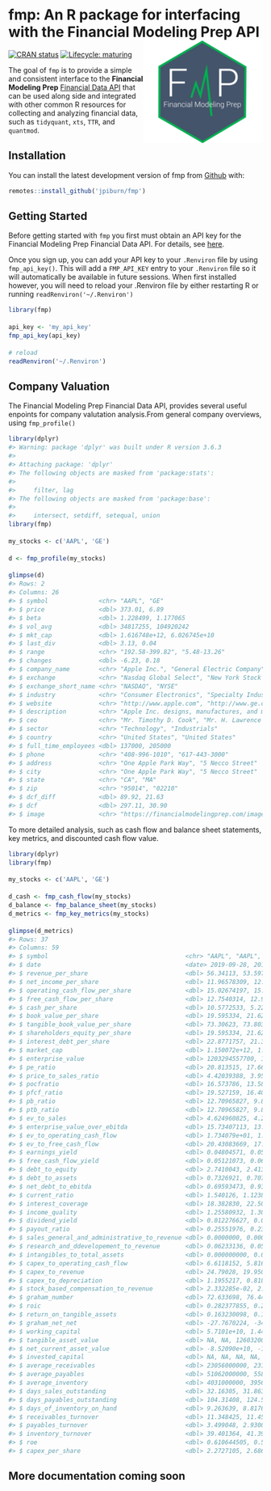 
<!-- README.md is generated from README.Rmd. Please edit that file -->

# fmp: An R package for interfacing with the Financial Modeling Prep API <img src='man/figures/logo.png' align="right" height="202.5" />

<!-- badges: start -->

[![CRAN
status](https://www.r-pkg.org/badges/version/fmp)](https://CRAN.R-project.org/package=fmp)
[![Lifecycle:
maturing](https://img.shields.io/badge/lifecycle-maturing-blue.svg)](https://www.tidyverse.org/lifecycle/#maturing)
<!-- badges: end -->

The goal of `fmp` is to provide a simple and consistent interface to the
**Financial Modeling Prep** [Financial Data
API](https://financialmodelingprep.com/) that can be used along side and
integrated with other common R resources for collecting and analyzing
financial data, such as `tidyquant`, `xts`, `TTR`, and `quantmod`.

## Installation

<!-- You can install the released version of fmp from [CRAN](https://CRAN.R-project.org) with: -->

<!-- --- actually not on CRAN yet -->

<!-- ``` r -->

<!-- install.packages("fmp") -->

<!-- ``` -->

You can install the latest development version of fmp from
[Github](https://github.com) with:

``` r
remotes::install_github('jpiburn/fmp')
```

## Getting Started

Before getting started with `fmp` you first must obtain an API key for
the Financial Modeling Prep Financial Data API. For details, see
[here](https://financialmodelingprep.com/developer/docs/pricing/).

Once you sign up, you can add your API key to your `.Renviron` file by
using `fmp_api_key()`. This will add a `FMP_API_KEY` entry to your
`.Renviron` file so it will automatically be available in future
sessions. When first installed however, you will need to reload your
.Renviron file by either restarting R or running
`readRenviron('~/.Renviron')`

``` r
library(fmp)

api_key <- 'my_api_key'
fmp_api_key(api_key)

# reload
readRenviron('~/.Renviron')
```

## Company Valuation

The Financial Modeling Prep Financial Data API, provides several useful
enpoints for company valutation analysis.From general company overviews,
using `fmp_profile()`

``` r
library(dplyr)
#> Warning: package 'dplyr' was built under R version 3.6.3
#> 
#> Attaching package: 'dplyr'
#> The following objects are masked from 'package:stats':
#> 
#>     filter, lag
#> The following objects are masked from 'package:base':
#> 
#>     intersect, setdiff, setequal, union
library(fmp)

my_stocks <- c('AAPL', 'GE')

d <- fmp_profile(my_stocks)

glimpse(d)
#> Rows: 2
#> Columns: 26
#> $ symbol              <chr> "AAPL", "GE"
#> $ price               <dbl> 373.01, 6.89
#> $ beta                <dbl> 1.228499, 1.177065
#> $ vol_avg             <dbl> 34817255, 104920242
#> $ mkt_cap             <dbl> 1.616748e+12, 6.026745e+10
#> $ last_div            <dbl> 3.13, 0.04
#> $ range               <chr> "192.58-399.82", "5.48-13.26"
#> $ changes             <dbl> -6.23, 0.18
#> $ company_name        <chr> "Apple Inc.", "General Electric Company"
#> $ exchange            <chr> "Nasdaq Global Select", "New York Stock Exchange"
#> $ exchange_short_name <chr> "NASDAQ", "NYSE"
#> $ industry            <chr> "Consumer Electronics", "Specialty Industrial M...
#> $ website             <chr> "http://www.apple.com", "http://www.ge.com"
#> $ description         <chr> "Apple Inc. designs, manufactures, and markets ...
#> $ ceo                 <chr> "Mr. Timothy D. Cook", "Mr. H. Lawrence Culp Jr."
#> $ sector              <chr> "Technology", "Industrials"
#> $ country             <chr> "United States", "United States"
#> $ full_time_employees <dbl> 137000, 205000
#> $ phone               <chr> "408-996-1010", "617-443-3000"
#> $ address             <chr> "One Apple Park Way", "5 Necco Street"
#> $ city                <chr> "One Apple Park Way", "5 Necco Street"
#> $ state               <chr> "CA", "MA"
#> $ zip                 <chr> "95014", "02210"
#> $ dcf_diff            <dbl> 89.92, 21.63
#> $ dcf                 <dbl> 297.11, 30.90
#> $ image               <chr> "https://financialmodelingprep.com/image-stock/...
```

To more detailed analysis, such as cash flow and balance sheet
statements, key metrics, and discounted cash flow value.

``` r
library(dplyr)
library(fmp)

my_stocks <- c('AAPL', 'GE')

d_cash <- fmp_cash_flow(my_stocks)
d_balance <- fmp_balance_sheet(my_stocks)
d_metrics <- fmp_key_metrics(my_stocks)

glimpse(d_metrics)
#> Rows: 37
#> Columns: 59
#> $ symbol                                      <chr> "AAPL", "AAPL", "AAPL",...
#> $ date                                        <date> 2019-09-28, 2018-09-29...
#> $ revenue_per_share                           <dbl> 56.34113, 53.59733, 43....
#> $ net_income_per_share                        <dbl> 11.96578309, 12.0134149...
#> $ operating_cash_flow_per_share               <dbl> 15.02674197, 15.6262581...
#> $ free_cash_flow_per_share                    <dbl> 12.7540314, 12.9396815,...
#> $ cash_per_share                              <dbl> 10.5772533, 5.2292691, ...
#> $ book_value_per_share                        <dbl> 19.595334, 21.622371, 2...
#> $ tangible_book_value_per_share               <dbl> 73.30623, 73.80367, 70....
#> $ shareholders_equity_per_share               <dbl> 19.595334, 21.622371, 2...
#> $ interest_debt_per_share                     <dbl> 22.8771757, 21.3422712,...
#> $ market_cap                                  <dbl> 1.150072e+12, 1.051729e...
#> $ enterprise_value                            <dbl> 1203294557700, 11283352...
#> $ pe_ratio                                    <dbl> 20.813515, 17.666917, 1...
#> $ price_to_sales_ratio                        <dbl> 4.42039388, 3.95989840,...
#> $ pocfratio                                   <dbl> 16.573786, 13.582266, 1...
#> $ pfcf_ratio                                  <dbl> 19.527159, 16.402258, 1...
#> $ pb_ratio                                    <dbl> 12.70965827, 9.81575979...
#> $ ptb_ratio                                   <dbl> 12.70965827, 9.81575979...
#> $ ev_to_sales                                 <dbl> 4.624960825, 4.24833003...
#> $ enterprise_value_over_ebitda                <dbl> 15.73407113, 13.7936604...
#> $ ev_to_operating_cash_flow                   <dbl> 1.734079e+01, 1.457157e...
#> $ ev_to_free_cash_flow                        <dbl> 20.43083669, 17.5969684...
#> $ earnings_yield                              <dbl> 0.04804571, 0.05660297,...
#> $ free_cash_flow_yield                        <dbl> 0.05121073, 0.06096721,...
#> $ debt_to_equity                              <dbl> 2.7410043, 2.4133014, 1...
#> $ debt_to_assets                              <dbl> 0.7326921, 0.7070285, 0...
#> $ net_debt_to_ebitda                          <dbl> 0.69593473, 0.93649222,...
#> $ current_ratio                               <dbl> 1.540126, 1.123843, 1.2...
#> $ interest_coverage                           <dbl> 18.382830, 22.500926, 2...
#> $ income_quality                              <dbl> 1.25580932, 1.30073407,...
#> $ dividend_yield                              <dbl> 0.012276627, 0.01303757...
#> $ payout_ratio                                <dbl> 0.25551976, 0.23033378,...
#> $ sales_general_and_administrative_to_revenue <dbl> 0.0000000, 0.0000000, 0...
#> $ research_and_ddevelopement_to_revenue       <dbl> 0.06233136, 0.05360041,...
#> $ intangibles_to_total_assets                 <dbl> 0.000000000, 0.00000000...
#> $ capex_to_operating_cash_flow                <dbl> 6.6118152, 5.8164200, 4...
#> $ capex_to_revenue                            <dbl> 24.79028, 19.95005, 17....
#> $ capex_to_depreciation                       <dbl> 1.1955217, 0.8189739, 0...
#> $ stock_based_compensation_to_revenue         <dbl> 2.332285e-02, 2.010580e...
#> $ graham_number                               <dbl> 72.633698, 76.449765, 7...
#> $ roic                                        <dbl> 0.282377855, 0.29294901...
#> $ return_on_tangible_assets                   <dbl> 0.163230098, 0.16277530...
#> $ graham_net_net                              <dbl> -27.7670224, -34.893308...
#> $ working_capital                             <dbl> 5.7101e+10, 1.4473e+10,...
#> $ tangible_asset_value                        <dbl> NA, NA, 126032000000, 1...
#> $ net_current_asset_value                     <dbl> -8.52090e+10, -1.27239e...
#> $ invested_capital                            <dbl> NA, NA, NA, NA, NA, NA,...
#> $ average_receivables                         <dbl> 23056000000, 2318600000...
#> $ average_payables                            <dbl> 51062000000, 5588800000...
#> $ average_inventory                           <dbl> 4031000000, 3956000000,...
#> $ days_sales_outstanding                      <dbl> 32.16305, 31.86389, 28....
#> $ days_payables_outstanding                   <dbl> 104.31408, 124.57021, 1...
#> $ days_of_inventory_on_hand                   <dbl> 9.263639, 8.817631, 12....
#> $ receivables_turnover                        <dbl> 11.348425, 11.454973, 1...
#> $ payables_turnover                           <dbl> 3.499048, 2.930074, 2.8...
#> $ inventory_turnover                          <dbl> 39.401364, 41.394338, 2...
#> $ roe                                         <dbl> 0.610644505, 0.55560118...
#> $ capex_per_share                             <dbl> 2.2727105, 2.6865766, 2...
```

## More documentation coming soon
